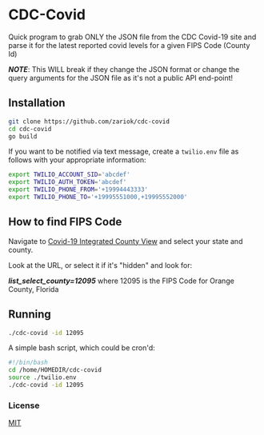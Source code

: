 # CDC-Covid

Quick program to grab ONLY the JSON file from the CDC Covid-19 site and parse it for the latest reported covid levels for a given FIPS Code (County Id)

***NOTE***: This WILL break if they change the JSON format or change the query arguments for the JSON file as it's not a public API end-point!

## Installation

```bash
git clone https://github.com/zariok/cdc-covid
cd cdc-covid
go build
```

If you want to be notified via text message, create a ```twilio.env``` file as follows with your appropriate information:

```bash
export TWILIO_ACCOUNT_SID='abcdef'
export TWILIO_AUTH_TOKEN='abcdef'
export TWILIO_PHONE_FROM='+19994443333'
export TWILIO_PHONE_TO='+19995551000,+19995552000'
``` 

## How to find FIPS Code

Navigate to [Covid-19 Integrated County View](https://covid.cdc.gov/covid-data-tracker/#county-view) and select your state and county.

Look at the URL, or select it if it's "hidden" and look for:

***list_select_county=12095*** where 12095 is the FIPS Code for Orange County, Florida


## Running

```bash
./cdc-covid -id 12095
```

A simple bash script, which could be cron'd:
```bash
#!/bin/bash
cd /home/HOMEDIR/cdc-covid
source ./twilio.env
./cdc-covid -id 12095
```



### License

[MIT](https://choosealicense.com/licenses/mit/) 
